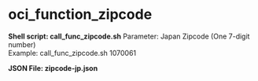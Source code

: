 # oci_function_zipcode

__Shell script: call_func_zipcode.sh__
Parameter: Japan Zipcode (One 7-digit number)<br>
Example: call_func_zipcode.sh 1070061<br>

__JSON File: zipcode-jp.json__
